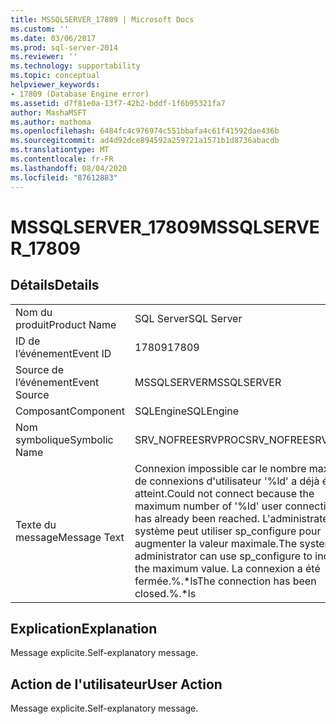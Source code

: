 ```yaml
---
title: MSSQLSERVER_17809 | Microsoft Docs
ms.custom: ''
ms.date: 03/06/2017
ms.prod: sql-server-2014
ms.reviewer: ''
ms.technology: supportability
ms.topic: conceptual
helpviewer_keywords:
- 17809 (Database Engine error)
ms.assetid: d7f81e0a-13f7-42b2-bddf-1f6b95321fa7
author: MashaMSFT
ms.author: mathoma
ms.openlocfilehash: 6484fc4c976974c551bbafa4c61f41592dae436b
ms.sourcegitcommit: ad4d92dce894592a259721a1571b1d8736abacdb
ms.translationtype: MT
ms.contentlocale: fr-FR
ms.lasthandoff: 08/04/2020
ms.locfileid: "87612883"
---
```

# <a name="mssqlserver_17809"></a><span data-ttu-id="9e8e7-102">MSSQLSERVER_17809</span><span class="sxs-lookup"><span data-stu-id="9e8e7-102">MSSQLSERVER_17809</span></span>
    
## <a name="details"></a><span data-ttu-id="9e8e7-103">Détails</span><span class="sxs-lookup"><span data-stu-id="9e8e7-103">Details</span></span>  
  
|||  
|-|-|  
|<span data-ttu-id="9e8e7-104">Nom du produit</span><span class="sxs-lookup"><span data-stu-id="9e8e7-104">Product Name</span></span>|<span data-ttu-id="9e8e7-105">SQL Server</span><span class="sxs-lookup"><span data-stu-id="9e8e7-105">SQL Server</span></span>|  
|<span data-ttu-id="9e8e7-106">ID de l’événement</span><span class="sxs-lookup"><span data-stu-id="9e8e7-106">Event ID</span></span>|<span data-ttu-id="9e8e7-107">17809</span><span class="sxs-lookup"><span data-stu-id="9e8e7-107">17809</span></span>|  
|<span data-ttu-id="9e8e7-108">Source de l’événement</span><span class="sxs-lookup"><span data-stu-id="9e8e7-108">Event Source</span></span>|<span data-ttu-id="9e8e7-109">MSSQLSERVER</span><span class="sxs-lookup"><span data-stu-id="9e8e7-109">MSSQLSERVER</span></span>|  
|<span data-ttu-id="9e8e7-110">Composant</span><span class="sxs-lookup"><span data-stu-id="9e8e7-110">Component</span></span>|<span data-ttu-id="9e8e7-111">SQLEngine</span><span class="sxs-lookup"><span data-stu-id="9e8e7-111">SQLEngine</span></span>|  
|<span data-ttu-id="9e8e7-112">Nom symbolique</span><span class="sxs-lookup"><span data-stu-id="9e8e7-112">Symbolic Name</span></span>|<span data-ttu-id="9e8e7-113">SRV_NOFREESRVPROC</span><span class="sxs-lookup"><span data-stu-id="9e8e7-113">SRV_NOFREESRVPROC</span></span>|  
|<span data-ttu-id="9e8e7-114">Texte du message</span><span class="sxs-lookup"><span data-stu-id="9e8e7-114">Message Text</span></span>|<span data-ttu-id="9e8e7-115">Connexion impossible car le nombre maximal de connexions d'utilisateur '%ld' a déjà été atteint.</span><span class="sxs-lookup"><span data-stu-id="9e8e7-115">Could not connect because the maximum number of '%ld' user connections has already been reached.</span></span> <span data-ttu-id="9e8e7-116">L'administrateur système peut utiliser sp_configure pour augmenter la valeur maximale.</span><span class="sxs-lookup"><span data-stu-id="9e8e7-116">The system administrator can use sp_configure to increase the maximum value.</span></span> <span data-ttu-id="9e8e7-117">La connexion a été fermée.%.\*ls</span><span class="sxs-lookup"><span data-stu-id="9e8e7-117">The connection has been closed.%.\*ls</span></span>|  
  
## <a name="explanation"></a><span data-ttu-id="9e8e7-118">Explication</span><span class="sxs-lookup"><span data-stu-id="9e8e7-118">Explanation</span></span>  
 <span data-ttu-id="9e8e7-119">Message explicite.</span><span class="sxs-lookup"><span data-stu-id="9e8e7-119">Self-explanatory message.</span></span>  
  
## <a name="user-action"></a><span data-ttu-id="9e8e7-120">Action de l'utilisateur</span><span class="sxs-lookup"><span data-stu-id="9e8e7-120">User Action</span></span>  
 <span data-ttu-id="9e8e7-121">Message explicite.</span><span class="sxs-lookup"><span data-stu-id="9e8e7-121">Self-explanatory message.</span></span>  
  
  
